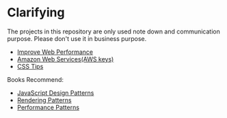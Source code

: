 # Clarifying
The projects in this repository are only used note down and communication purpose. Please don't use it in business purpose.

- [Improve Web Performance](./Web%20Performance%20Improving/README.md)
- [Amazon Web Services(AWS keys)](./Amazon%20Web%20Services%20(AWS)/README.md)
- [CSS Tips](./CSS%20Tips/CSS%20Tips.md)


Books Recommend:
- [JavaScript Design Patterns](https://www.patterns.dev/posts/introduction/)
- [Rendering Patterns](https://www.patterns.dev/posts/rendering-introduction/)
- [Performance Patterns](https://www.patterns.dev/posts/loading-sequence/)